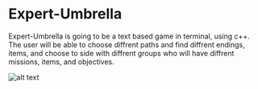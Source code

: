 # Expert-Umbrella

Expert-Umbrella is going to be a text based game in terminal, using c++. The user will be able to choose diffrent paths and find diffrent endings, items, and choose to side with diffrent groups who will have diffrent missions, items, and objectives.


![alt text]()
